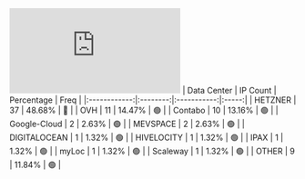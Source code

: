 ![Diagramm](https://github.com/obajay/StateSync-snapshots/blob/main/Projects/Rebus/1/README.md)
| Data Center | IP Count | Percentage | Freq |
|:------------:|:--------:|:-----------:|:-----:|
| HETZNER | 37 | 48.68% | 🔴 |
| OVH | 11 | 14.47% | 🟢 |
| Contabo | 10 | 13.16% | 🟢 |
| Google-Cloud | 2 | 2.63% | 🟢 |
| MEVSPACE | 2 | 2.63% | 🟢 |
| DIGITALOCEAN | 1 | 1.32% | 🟢 |
| HIVELOCITY | 1 | 1.32% | 🟢 |
| IPAX | 1 | 1.32% | 🟢 |
| myLoc | 1 | 1.32% | 🟢 |
| Scaleway | 1 | 1.32% | 🟢 |
| OTHER | 9 | 11.84% | 🟢 |